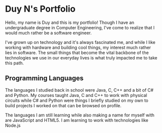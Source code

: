 # Duy N's Portfolio

Hello, my name is Duy and this is my portfolio! Though I have an undergraduate degree in Computer Engineering, I've come to realize that I would much rather be a software engineer.

I've grown up on technology and it's always fascinated me, and while I like working with hardware and building cool things, my interest much rather lies in software.
The small things that become the vital backbone of the technologies we use in our everyday lives is what truly impacted me to take this path.

## Programming Languages

The languages I studied back in school were Java, C, C++ and a bit of C# and Python. My courses taught Java, C and C++ to work with physical circuits while C# and Python were things I briefly studied on my own to build projects I worked on that can be browsed on profile.

The languages I am still learning while also making a name for myself with are JavaScript and HTML5. I am learning to work with technologies like Node.js